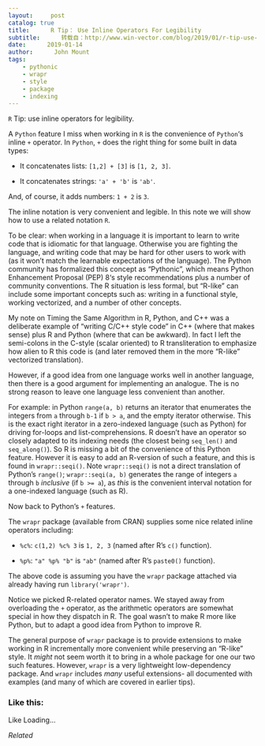 ```yaml
---
layout:     post
catalog: true
title:      R Tip： Use Inline Operators For Legibility
subtitle:      转载自：http://www.win-vector.com/blog/2019/01/r-tip-use-inline-operators-for-legibility/
date:      2019-01-14
author:      John Mount
tags:
    - pythonic
    - wrapr
    - style
    - package
    - indexing
---
```


`R` Tip: use inline operators for legibility.

A `Python` feature I miss when working in `R` is the convenience of `Python`‘s inline `+` operator. In `Python`, `+` does the right thing for some built in data types:

- It concatenates lists: `[1,2] + [3]` is `[1, 2, 3]`.

- It concatenates strings: `'a' + 'b'` is `'ab'`.


And, of course, it adds numbers: `1 + 2` is `3`.

The inline notation is very convenient and legible. In this note we will show how to use a related notation `R`.




To be clear: when working in a language it is important to learn to write code that is idiomatic for that language. Otherwise you are fighting the language, and writing code that may be hard for other users to work with (as it won’t match the learnable expectations of the language). The Python community has formalized this concept as “Pythonic”, which means Python Enhancement Proposal (PEP) 8‘s style recommendations plus a number of community conventions. The R situation is less formal, but “R-like” can include some important concepts such as: writing in a functional style, working vectorized, and a number of other concepts.

My note on Timing the Same Algorithm in R, Python, and C++ was a deliberate example of “writing C/C++ style code” in C++ (where that makes sense) plus R and Python (where that can be awkward). In fact I left the semi-colons in the C-style (scalar oriented) to R transliteration to emphasize how alien to R this code is (and later removed them in the more “R-like” vectorized translation).

However, if a good idea from one language works well in another language, then there is a good argument for implementing an analogue. The is no strong reason to leave one language less convenient than another.

For example: in Python `range(a, b)` returns an iterator that enumerates the integers from `a` through `b-1` if `b > a`, and the empty iterator otherwise. This is the exact right iterator in a zero-indexed language (such as Python) for driving for-loops and list-comprehensions. R doesn’t have an operator so closely adapted to its indexing needs (the closest being `seq_len()` and `seq_along()`). So R is missing a bit of the convenience of this Python feature. However it is easy to add an R-version of such a feature, and this is found in `wrapr::seqi()`. Note `wrapr::seqi()` is not a direct translation of Python’s `range()`; `wrapr::seqi(a, b)` generates the range of integers `a` through `b` *inclusive* (if `b >= a`), as *this* is the convenient interval notation for a one-indexed language (such as R).

Now back to Python’s `+` features.

The `wrapr` package (available from CRAN) supplies some nice related inline operators including:

- `%c%`: `c(1,2) %c% 3` is `1, 2, 3` (named after R’s `c()` function).

- `%p%`: `"a" %p% "b"` is `"ab"` (named after R’s `paste0()` function).


The above code is assuming you have the `wrapr` package attached via already having run `library('wrapr')`.

Notice we picked R-related operator names. We stayed away from overloading the `+` operator, as the arithmetic operators are somewhat special in how they dispatch in R. The goal wasn’t to make R more like Python, but to adapt a good idea from Python to improve R.

The general purpose of `wrapr` package is to provide extensions to make working in R incrementally more convenient while preserving an “R-like” style. It *might* not seem worth it to bring in a whole package for one our two such features. However, `wrapr` is a very lightweight low-dependency package. And `wrapr` includes *many* useful extensions- all documented with examples (and many of which are covered in earlier tips).

### Like this:

Like Loading...


*Related*

